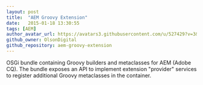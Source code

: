```yaml
---
layout: post
title:  "AEM Groovy Extension"
date:   2015-01-18 13:30:55
tags: [AEM]
author_avatar_url: https://avatars3.githubusercontent.com/u/527429?v=3&s=200
github_owner: OlsonDigital
github_repository: aem-groovy-extension
---
```


OSGi bundle containing Groovy builders and metaclasses for AEM (Adobe CQ).  The bundle exposes an API to implement extension "provider" services to register additional Groovy metaclasses in the container.